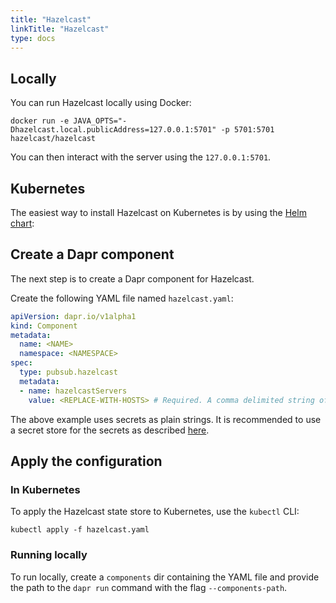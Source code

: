 ```yaml
---
title: "Hazelcast"
linkTitle: "Hazelcast"
type: docs
---
```


## Locally

You can run Hazelcast locally using Docker:

```
docker run -e JAVA_OPTS="-Dhazelcast.local.publicAddress=127.0.0.1:5701" -p 5701:5701 hazelcast/hazelcast
```

You can then interact with the server using the `127.0.0.1:5701`.

## Kubernetes

The easiest way to install Hazelcast on Kubernetes is by using the [Helm chart](https://github.com/helm/charts/tree/master/stable/hazelcast):

## Create a Dapr component

The next step is to create a Dapr component for Hazelcast.

Create the following YAML file named `hazelcast.yaml`:

```yaml
apiVersion: dapr.io/v1alpha1
kind: Component
metadata:
  name: <NAME>
  namespace: <NAMESPACE>
spec:
  type: pubsub.hazelcast
  metadata:
  - name: hazelcastServers
    value: <REPLACE-WITH-HOSTS> # Required. A comma delimited string of servers. Example: "hazelcast:3000,hazelcast2:3000"
```

The above example uses secrets as plain strings. It is recommended to use a secret store for the secrets as described [here](../../concepts/secrets/README.md).


## Apply the configuration

### In Kubernetes

To apply the Hazelcast state store to Kubernetes, use the `kubectl` CLI:

```
kubectl apply -f hazelcast.yaml
```

### Running locally

To run locally, create a `components` dir containing the YAML file and provide the path to the `dapr run` command with the flag `--components-path`.
